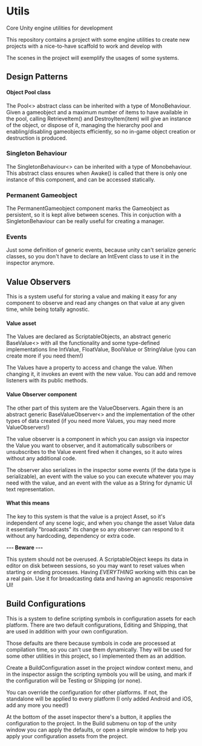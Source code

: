 # Utils
Core Unity engine utilities for development

This repository contains a project with some engine utilities to create new projects with a nice-to-have scaffold to work and develop with

The scenes in the project will exemplify the usages of some systems.

## Design Patterns

#### Object Pool class
The Pool<> abstract class can be inherited with a type of MonoBehaviour. Given a gameobject and a maximum number of items to have available in the pool, calling RetrieveItem() and DestroyItem(item) will give an instance of the object, or dispose of it, managing the hierarchy pool and enabling/disabling gameobjects efficiently, so no in-game object creation or destruction is produced.

### Singleton Behaviour
The SingletonBehaviour<> can be inherited with a type of Monobehaviour. This abstract class ensures when Awake() is called that there is only one instance of this component, and can be accessed statically.

### Permanent Gameobject
The PermanentGameobject component marks the Gameobject as persistent, so it is kept alive between scenes.
This in conjuction with a SingletonBehaviour can be really useful for creating a manager.

### Events
Just some definition of generic events, because unity can't serialize generic classes, so you don't have to declare an IntEvent class to use it in the inspector anymore.


## Value Observers
This is a system useful for storing a value and making it easy for any component to observe and read any changes on that value at any given time, while being totally agnostic.

#### Value asset
The Values are declared as ScriptableObjects, an abstract generic BaseValue<> with all the functionality and some type-defined implementations line IntValue, FloatValue, BoolValue or StringValue (you can create more if you need them!)

The Values have a property to access and change the value. When changing it, it invokes an event with the new value. You can add and remove listeners with its public methods.

#### Value Observer component
The other part of this system are the ValueObservers. Again there is an abstract generic BaseValueObserver<> and the implementation of the other types of data created (if you need more Values, you may need more ValueObservers!)

The value observer is a component in which you can assign via inspector the Value you want to observer, and it automatically subscribers or unsubscribes to the Value event fired when it changes, so it auto wires without any additional code.

The observer also serializes in the inspector some events (if the data type is serializable), an event with the value so you can execute whatever you may need with the value, and an event with the value as a String for dynamic UI text representation.

#### What this means ####
The key to this system is that the value is a project Asset, so it's independent of any scene logic, and when you change the asset Value data it essentially "broadcasts" its change so any observer can respond to it without any hardcoding, dependency or extra code.

**--- Beware ---**

This system should not be overused. A ScriptableObject keeps its data in editor on disk between sessions, so you may want to reset values when starting or ending processes. Having *EVERYTHING* working with this can be a real pain.
Use it for broadcasting data and having an agnostic responsive UI!


## Build Configurations

This is a system to define scripting symbols in configuration assets for each platform. There are two default configurations, Editing and Shipping, that are used in addition with your own configuration.

Those defaults are there because symbols in code are processed at compilation time, so you can't use them dynamically. They will be used for some other utilities in this project, so I implemented them as an addition.

Create a BuildConfiguration asset in the project window context menu, and in the inspector assign the scripting symbols you will be using, and mark if the configuration will be Testing or Shipping (or none).

You can override the configuration for other platforms. If not, the standalone will be applied to every platform (I only added Android and iOS, add any more you need!)

At the bottom of the asset inspector there's a button, it applies the configuration to the project. In the Build submenu on top of the unity window you can apply the defaults, or open a simple window to help you apply your configuration assets from the project.
